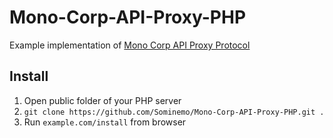 # Mono-Corp-API-Proxy-PHP
Example implementation of [Mono Corp API Proxy Protocol](https://gist.github.com/Sominemo/64845669d6326f2f73d356f025656bdb)

## Install
1. Open public folder of your PHP server
2. `git clone https://github.com/Sominemo/Mono-Corp-API-Proxy-PHP.git .`
3. Run `example.com/install` from browser
